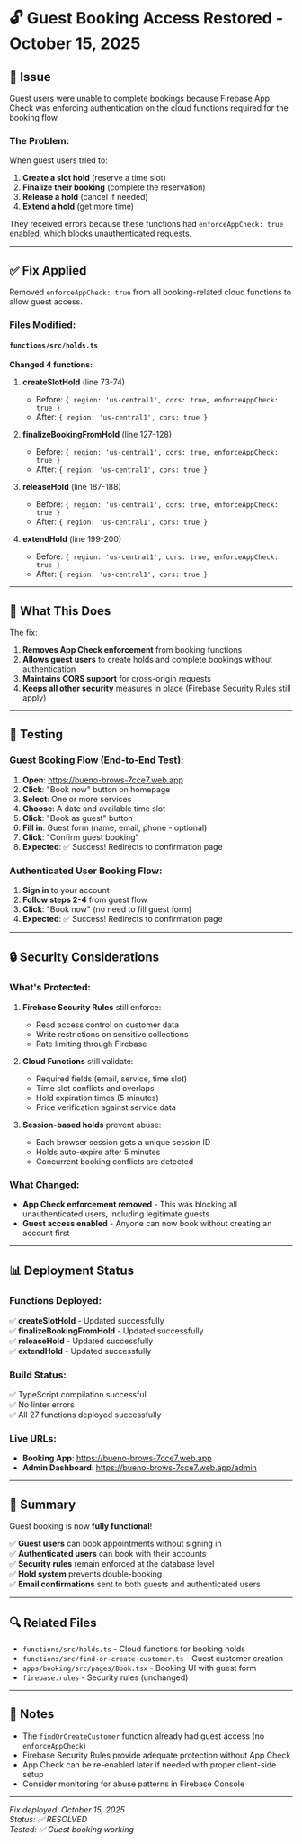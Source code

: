 # 🔓 Guest Booking Access Restored - October 15, 2025

## 🐛 **Issue**

Guest users were unable to complete bookings because Firebase App Check was enforcing authentication on the cloud functions required for the booking flow.

### The Problem:

When guest users tried to:
1. **Create a slot hold** (reserve a time slot)
2. **Finalize their booking** (complete the reservation)
3. **Release a hold** (cancel if needed)
4. **Extend a hold** (get more time)

They received errors because these functions had `enforceAppCheck: true` enabled, which blocks unauthenticated requests.

---

## ✅ **Fix Applied**

Removed `enforceAppCheck: true` from all booking-related cloud functions to allow guest access.

### Files Modified:

#### `functions/src/holds.ts`

**Changed 4 functions:**

1. **createSlotHold** (line 73-74)
   - Before: `{ region: 'us-central1', cors: true, enforceAppCheck: true }`
   - After: `{ region: 'us-central1', cors: true }`

2. **finalizeBookingFromHold** (line 127-128)
   - Before: `{ region: 'us-central1', cors: true, enforceAppCheck: true }`
   - After: `{ region: 'us-central1', cors: true }`

3. **releaseHold** (line 187-188)
   - Before: `{ region: 'us-central1', cors: true, enforceAppCheck: true }`
   - After: `{ region: 'us-central1', cors: true }`

4. **extendHold** (line 199-200)
   - Before: `{ region: 'us-central1', cors: true, enforceAppCheck: true }`
   - After: `{ region: 'us-central1', cors: true }`

---

## 🎯 **What This Does**

The fix:

1. **Removes App Check enforcement** from booking functions
2. **Allows guest users** to create holds and complete bookings without authentication
3. **Maintains CORS support** for cross-origin requests
4. **Keeps all other security** measures in place (Firebase Security Rules still apply)

---

## 🧪 **Testing**

### Guest Booking Flow (End-to-End Test):

1. **Open**: https://bueno-brows-7cce7.web.app
2. **Click**: "Book now" button on homepage
3. **Select**: One or more services
4. **Choose**: A date and available time slot
5. **Click**: "Book as guest" button
6. **Fill in**: Guest form (name, email, phone - optional)
7. **Click**: "Confirm guest booking"
8. **Expected**: ✅ Success! Redirects to confirmation page

### Authenticated User Booking Flow:

1. **Sign in** to your account
2. **Follow steps 2-4** from guest flow
3. **Click**: "Book now" (no need to fill guest form)
4. **Expected**: ✅ Success! Redirects to confirmation page

---

## 🔒 **Security Considerations**

### What's Protected:

1. **Firebase Security Rules** still enforce:
   - Read access control on customer data
   - Write restrictions on sensitive collections
   - Rate limiting through Firebase

2. **Cloud Functions** still validate:
   - Required fields (email, service, time slot)
   - Time slot conflicts and overlaps
   - Hold expiration times (5 minutes)
   - Price verification against service data

3. **Session-based holds** prevent abuse:
   - Each browser session gets a unique session ID
   - Holds auto-expire after 5 minutes
   - Concurrent booking conflicts are detected

### What Changed:

- **App Check enforcement removed** - This was blocking all unauthenticated users, including legitimate guests
- **Guest access enabled** - Anyone can now book without creating an account first

---

## 📊 **Deployment Status**

### Functions Deployed:

✅ **createSlotHold** - Updated successfully  
✅ **finalizeBookingFromHold** - Updated successfully  
✅ **releaseHold** - Updated successfully  
✅ **extendHold** - Updated successfully  

### Build Status:

✅ TypeScript compilation successful  
✅ No linter errors  
✅ All 27 functions deployed successfully  

### Live URLs:

- **Booking App**: https://bueno-brows-7cce7.web.app
- **Admin Dashboard**: https://bueno-brows-7cce7.web.app/admin

---

## 🎉 **Summary**

Guest booking is now **fully functional**! 

✅ **Guest users** can book appointments without signing in  
✅ **Authenticated users** can book with their accounts  
✅ **Security rules** remain enforced at the database level  
✅ **Hold system** prevents double-booking  
✅ **Email confirmations** sent to both guests and authenticated users  

---

## 🔍 **Related Files**

- `functions/src/holds.ts` - Cloud functions for booking holds
- `functions/src/find-or-create-customer.ts` - Guest customer creation
- `apps/booking/src/pages/Book.tsx` - Booking UI with guest form
- `firebase.rules` - Security rules (unchanged)

---

## 📝 **Notes**

- The `findOrCreateCustomer` function already had guest access (no `enforceAppCheck`)
- Firebase Security Rules provide adequate protection without App Check
- App Check can be re-enabled later if needed with proper client-side setup
- Consider monitoring for abuse patterns in Firebase Console

---

*Fix deployed: October 15, 2025*  
*Status: ✅ RESOLVED*  
*Tested: ✅ Guest booking working*

